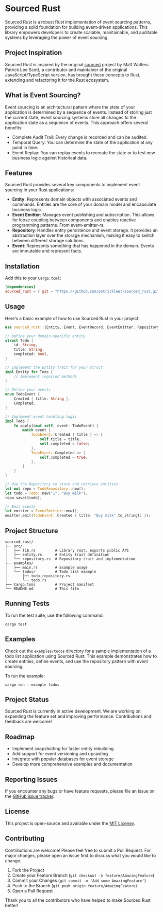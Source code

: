 # Sourced Rust

Sourced Rust is a robust Rust implementation of event sourcing patterns, providing a solid foundation for building event-driven applications. This library empowers developers to create scalable, maintainable, and auditable systems by leveraging the power of event sourcing.

## Project Inspiration

Sourced Rust is inspired by the original [sourced](https://github.com/mateodelnorte/sourced) project by Matt Walters. Patrick Lee Scott, a contributor and maintainer of the original JavaScript/TypeScript version, has brought these concepts to Rust, extending and refactoring it for the Rust ecosystem.

## What is Event Sourcing?

Event sourcing is an architectural pattern where the state of your application is determined by a sequence of events. Instead of storing just the current state, event sourcing systems store all changes to the application state as a sequence of events. This approach offers several benefits:

- Complete Audit Trail: Every change is recorded and can be audited.
- Temporal Query: You can determine the state of the application at any point in time.
- Event Replay: You can replay events to recreate the state or to test new business logic against historical data.

## Features

Sourced Rust provides several key components to implement event sourcing in your Rust applications:

- **Entity**: Represents domain objects with associated events and commands. Entities are the core of your domain model and encapsulate business logic.
- **Event Emitter**: Manages event publishing and subscription. This allows for loose coupling between components and enables reactive programming patterns. From event-emitter-rs.
- **Repository**: Handles entity persistence and event storage. It provides an abstraction layer over the storage mechanism, making it easy to switch between different storage solutions.
- **Event**: Represents something that has happened in the domain. Events are immutable and represent facts.

## Installation

Add this to your `Cargo.toml`:

```toml
[dependencies]
sourced_rust = { git = "https://github.com/patrickleet/sourced_rust.git" }
```

## Usage

Here's a basic example of how to use Sourced Rust in your project:

```rust
use sourced_rust::{Entity, Event, EventRecord, EventEmitter, Repository};

// Define your domain-specific entity
struct Todo {
    id: String,
    title: String,
    completed: bool,
}

// Implement the Entity trait for your struct
impl Entity for Todo {
    // Implement required methods
}

// Define your events
enum TodoEvent {
    Created { title: String },
    Completed,
}

// Implement event handling logic
impl Todo {
    fn apply(&mut self, event: TodoEvent) {
        match event {
            TodoEvent::Created { title } => {
                self.title = title;
                self.completed = false;
            },
            TodoEvent::Completed => {
                self.completed = true;
            },
        }
    }
}

// Use the Repository to store and retrieve entities
let mut repo = TodoRepository::new();
let todo = Todo::new("1", "Buy milk");
repo.save(&todo);

// Emit events
let emitter = EventEmitter::new();
emitter.emit(TodoEvent::Created { title: "Buy milk".to_string() });
```

## Project Structure

```
sourced_rust/
├── src/
│   ├── lib.rs         # Library root, exports public API
│   ├── entity.rs      # Entity trait definition
│   └── repository.rs  # Repository trait and implementation
├── examples/
│   ├── main.rs        # Example usage
│   └── todos/         # Todo list example
│       ├── todo_repository.rs
│       └── todo.rs
├── Cargo.toml         # Project manifest
└── README.md          # This file
```

## Running Tests

To run the test suite, use the following command:

```
cargo test
```

## Examples

Check out the `examples/todos` directory for a sample implementation of a todo list application using Sourced Rust. This example demonstrates how to create entities, define events, and use the repository pattern with event sourcing.

To run the example:

```
cargo run --example todos
```

## Project Status

Sourced Rust is currently in active development. We are working on expanding the feature set and improving performance. Contributions and feedback are welcome!

## Roadmap

- Implement snapshotting for faster entity rebuilding
- Add support for event versioning and upcasting
- Integrate with popular databases for event storage
- Develop more comprehensive examples and documentation

## Reporting Issues

If you encounter any bugs or have feature requests, please file an issue on the [GitHub issue tracker](https://github.com/patrickleet/sourced_rust/issues).

## License

This project is open-source and available under the [MIT License](LICENSE).

## Contributing

Contributions are welcome! Please feel free to submit a Pull Request. For major changes, please open an issue first to discuss what you would like to change.

1. Fork the Project
2. Create your Feature Branch (`git checkout -b feature/AmazingFeature`)
3. Commit your Changes (`git commit -m 'Add some AmazingFeature'`)
4. Push to the Branch (`git push origin feature/AmazingFeature`)
5. Open a Pull Request

Thank you to all the contributors who have helped to make Sourced Rust better!
